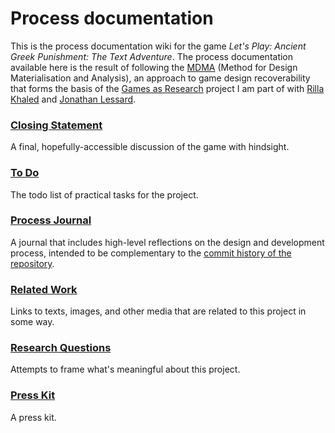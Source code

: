 # Process documentation

This is the process documentation wiki for the game _Let's Play: Ancient Greek Punishment: The Text Adventure_. The process documentation available here is the result of following the [MDMA](http://www.gamesasresearch.com/mdma) (Method for Design Materialisation and Analysis), an approach to game design recoverability that forms the basis of the [Games as Research](http://www.gamesasresearch.com/) project I am part of with [Rilla Khaled](http://www.rillakhaled.com/) and [Jonathan Lessard](https://jonathanlessard.net/).

### [Closing Statement](./closing-statement.md)
A final, hopefully-accessible discussion of the game with hindsight.

### [To Do](./to-do.md)
The todo list of practical tasks for the project.

### [Process Journal](./process-journal.md)
A journal that includes high-level reflections on the design and development process, intended to be complementary to the [commit history of the repository](https://github.com/pippinbarr/lets-play-ancient-greek-punishment-the-text-adventure/commits/master).

### [Related Work](./related-work.md)
Links to texts, images, and other media that are related to this project in some way.

### [Research Questions](./research-questions.md)
Attempts to frame what's meaningful about this project.

### [Press Kit](../press/README.md)
A press kit.
